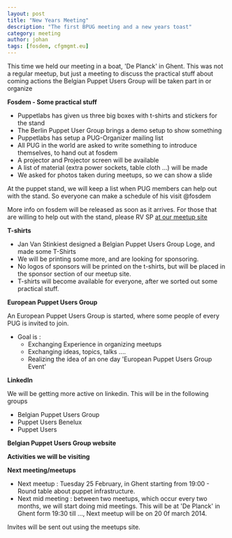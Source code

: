 ```yaml
---
layout: post
title: "New Years Meeting"
description: "The first BPUG meeting and a new years toast"
category: meeting
author: johan
tags: [fosdem, cfgmgmt.eu]
---
```

This time we held our meeting in a boat, 'De Planck' in Ghent.  This was not a regular meetup, but just a meeting to discuss the practical stuff about coming actions the Belgian Puppet Users Group will be taken part in or organize

**Fosdem - Some practical stuff**
* Puppetlabs has given us three big boxes with t-shirts and stickers for the stand
* The Berlin Puppet User Group brings a demo setup to show something
* Puppetlabs has setup a PUG-Organizer mailing list
* All PUG in the world are asked to write something to introduce themselves, to hand out at fosdem
* A projector and Projector screen will be available
* A list of material (extra power sockets, table cloth ...) will be made
* We asked for photos taken during meetups, so we can show a slide

At the puppet stand, we will keep a list when PUG members can help out with the stand.  So everyone can make a schedule of his visit @fosdem

More info on fosdem will be released as soon as it arrives.  For those that are willing to help out with the stand, please RV SP [at our meetup site](http://www.meetup.com/Belgian-Puppet-User-Group/events/141259432/)

**T-shirts**
* Jan Van Stinkiest designed a Belgian Puppet Users Group Loge, and made some T-Shirts
* We will be printing some more, and are looking for sponsoring.
* No logos of sponsors will be printed on the t-shirts, but will be placed in the sponsor section of our meetup site.
* T-shirts will become available for everyone, after we sorted out some practical stuff.

**European Puppet Users Group**

An European Puppet Users Group is started, where some people of every PUG is invited to join.

* Goal is :
    * Exchanging Experience in organizing meetups
    * Exchanging ideas, topics, talks ....
    * Realizing the idea of an one day 'European Puppet Users Group Event'

**LinkedIn**

We will be getting more active on linkedin. This will be in the following groups

* Belgian Puppet Users Group
* Puppet Users Benelux
* Puppet Users

**Belgian Puppet Users Group website**

**Activities we will be visiting**

**Next meeting/meetups**

* Next meetup : Tuesday 25 February, in Ghent starting from 19:00 - Round table about puppet infrastructure.
* Next mid meeting : between two meetups, which occur every two months, we will start doing mid meetings.  This will be at 'De Planck' in Ghent form 19:30 till ...,  Next meetup will be on 20 0f march 2014.

Invites will be sent out using the meetups site.


